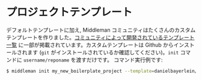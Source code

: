 # プロジェクトテンプレート

デフォルトテンプレートに加え, Middleman コミュニティはたくさんのカスタムテンプレートを作りました。[コミュニティによって開発されているテンプレート一覧](https://directory.middlemanapp.com/#/templates/all) に一部が掲載されています。カスタムテンプレートは Github からインストールされます (`git` がインストールされているか確認してください)。`init` コマンドに `username/reponame` を渡すだけです。 コマンド実行例です:

``` bash
$ middleman init my_new_boilerplate_project --template=danielbayerlein/middleman-casper
```
